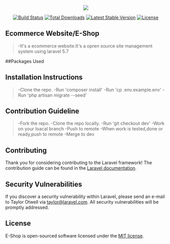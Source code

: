  <p align="center"><img src="https://laravel.com/assets/img/components/logo-laravel.svg"></p>

<p align="center">
<a href="https://travis-ci.org/laravel/framework"><img src="https://travis-ci.org/laravel/framework.svg" alt="Build Status"></a>
<a href="https://packagist.org/packages/laravel/framework"><img src="https://poser.pugx.org/laravel/framework/d/total.svg" alt="Total Downloads"></a>
<a href="https://packagist.org/packages/laravel/framework"><img src="https://poser.pugx.org/laravel/framework/v/stable.svg" alt="Latest Stable Version"></a>
<a href="https://packagist.org/packages/laravel/framework"><img src="https://poser.pugx.org/laravel/framework/license.svg" alt="License"></a>
</p>

## Ecommerce Website/E-Shop

> -It's a ecommerce website.It's a opren source site management system using laravel 5.7

##Packages Used



## Installation Instructions

> -Clone the repo.
> -Run 'composer install'
> -Run 'cp .env.example.env'
> -Run 'php artisan migrate --seed'


## Contribution Guideline

> -Fork the repo.
> -Clone the repo locally.
> -Run 'git checkout dev'
> -Work on your loacal branch
> -Push to remote
> -When work is tested,done or ready,push to remote
> -Merge to dev


## Contributing

Thank you for considering contributing to the Laravel framework! The contribution guide can be found in the [Laravel documentation](https://laravel.com/docs/contributions).

## Security Vulnerabilities

If you discover a security vulnerability within Laravel, please send an e-mail to Taylor Otwell via [taylor@laravel.com](mailto:taylor@laravel.com). All security vulnerabilities will be promptly addressed.

## License

E-Shop is open-sourced software licensed under the [MIT license](https://opensource.org/licenses/MIT).
